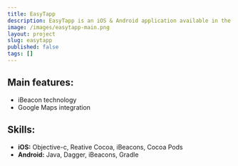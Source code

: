 ```yaml
---
title: EasyTapp
description: EasyTapp is an iOS & Android application available in the Dutch market which thanks to iBeacon technology informs users about local offers (houses, cars, etc.) when they pass by. The applications is optimized for low battery usage while working in the background. We were responsible for creating both application versions - iOS and Android
image: /images/easytapp-main.png
layout: project
slug: easytapp
published: false
tags: []
---
```


## Main features:

- iBeacon technology
- Google Maps integration

## Skills:

- **iOS:** Objective-c, Reative Cocoa, iBeacons, Cocoa Pods
- **Android:** Java, Dagger, iBeacons, Gradle

